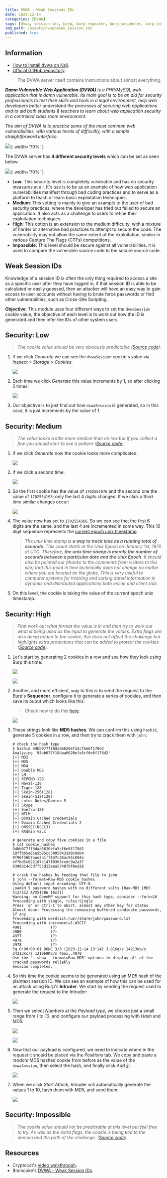 ```yaml
---
title: DVWA - Weak Sessions IDs
date: 2023-12-14
categories: [DVWA]
tags: [dvwa, session-ids, burp, burp-repeater, burp-sequencer, burp-intruder, hash, md5, john, cookies]
img_path: /assets/dvwa/weak_session_ids
published: true
---
```


## Information

- [How to install dvwa on Kali](https://www.kali.org/tools/dvwa/).
- [Official GitHub repository](https://github.com/digininja/DVWA).

> The DVWA server itself contains instructions about almost everything.

_**Damn Vulnerable Web Application (DVWA)** is a PHP/MySQL web application that is damn vulnerable. Its main goal is to be an aid for security professionals to test their skills and tools in a legal environment, help web developers better understand the processes of securing web applications and to aid both students & teachers to learn about web application security in a controlled class room environment._

_The aim of DVWA is to practice some of the most common web vulnerabilities, with various levels of difficultly, with a simple straightforward interface._

![](dvwa_home.png){: width='70%' }

The DVWA server has **4 different security levels** which can be set as seen below:

![](security_levels.png){: width='70%' }

- **Low**: This security level is completely vulnerable and has no security measures at all. It's use is to be as an example of how web application vulnerabilities manifest through bad coding practices and to serve as a platform to teach or learn basic exploitation techniques.
- **Medium**: This setting is mainly to give an example to the user of bad security practices, where the developer has tried but failed to secure an application. It also acts as a challenge to users to refine their exploitation techniques.
- **High**: This option is an extension to the medium difficulty, with a mixture of harder or alternative bad practices to attempt to secure the code. The vulnerability may not allow the same extent of the exploitation, similar in various Capture The Flags (CTFs) competitions.
- **Impossible**: This level should be secure against all vulnerabilities. It is used to compare the vulnerable source code to the secure source code.

## Weak Session IDs

Knowledge of a session ID is often the only thing required to access a site as a specific user after they have logged in, if that session ID is able to be calculated or easily guessed, then an attacker will have an easy way to gain access to user accounts without having to brute force passwords or find other vulnerabilities, such as Cross-Site Scripting.

**Objective**: This module uses four different ways to set the `dvwaSession` cookie value, the objective of each level is to work out how the ID is generated and then infer the IDs of other system users.

## Security: Low
> _The cookie value should be very obviously predictable ([Source code](https://github.com/CSpanias/cspanias.github.io/blob/main/assets/dvwa/weak_sessions_ids/weak_sessions_ids_low_source_code.php))._

1. If we click *Generate* we can see the `dvwaSession` cookie's value via *Inspect* > *Storage* > *Cookies*:

    ![](low_cookie1.png)

2. Each time we click *Generate* this value increments by 1, so after clicking 5 times:

    ![](low_cookie6.png)

3. Our objective is to just find out how `dvwaSession` is generated, so in this case, it is just increments by the value of 1.

## Security: Medium
> _The value looks a little more random than on low but if you collect a few you should start to see a pattern ([Source code](https://github.com/CSpanias/cspanias.github.io/blob/main/assets/dvwa/weak_sessions_ids/weak_sessions_ids_medium_source_code.php))._

1. If we click *Generate* now the cookie looks more complicated:

    ![](medium_cookie1.png)

2.  If we click a second time:

    ![](medium_cookie2.png)

3. So the first cookie has the value of `1702554076` and the second one the value of `1702554193`; only the last 4 digits changed. If we click a third time similar changes occur:

    ![](medium_cookie3.png)

4. The value now has set to `1702554366`. So we can see that the first 6 digits are the same, and the last 4 are incremented in some way. This 10 digit sequence represents the [current epoch unix timestamp](https://www.unixtimestamp.com/):

    > _The unix time stamp is **a way to track time as a running total of seconds**. This count starts at the Unix Epoch on January 1st, 1970 at UTC. Therefore, **the unix time stamp is merely the number of seconds between a particular date and the Unix Epoch**. It should also be pointed out (thanks to the comments from visitors to this site) that this point in time technically does not change no matter where you are located on the globe. This is very useful to computer systems for tracking and sorting dated information in dynamic and distributed applications both online and client side._

5. On this level, the cookie is taking the value of the current epoch unix timestamp.

## Security: High
> _First work out what format the value is in and then try to work out what is being used as the input to generate the values. Extra flags are also being added to the cookie, this does not affect the challenge but highlights extra protections that can be added to protect the cookies ([Source code](https://github.com/CSpanias/cspanias.github.io/blob/main/assets/dvwa/weak_sessions_ids/weak_sessions_ids_high_source_code.php))._

1. Let's start by generating 2 cookies in a row and see how they look using Burp this time:

    ![](high_cookie1.png)

    ![](high_cookie2.png)

2. Another, and more efficient, way to this is to send the request to the Burp's **Sequencer**, configure it to generate a series of cookies, and then save its ouput which looks like this:

    > Check how to do this [here](https://braincoke.fr/write-up/dvwa/dvwa-weak-session-i-ds/).

    ![](subl_cookies.png)

3. These strings look like **MD5 hashes**. We can confirm this using `hashid`, generate 5 cookies in a row, and then try to crack them with `john`:

    ```shell
    # check the hash type
    $ hashid 94bb077f18daa6620efa5cf6e6f178d2
    Analyzing '94bb077f18daa6620efa5cf6e6f178d2'
    [+] MD2
    [+] MD5
    [+] MD4
    [+] Double MD5
    [+] LM
    [+] RIPEMD-128
    [+] Haval-128
    [+] Tiger-128
    [+] Skein-256(128)
    [+] Skein-512(128)
    [+] Lotus Notes/Domino 5
    [+] Skype
    [+] Snefru-128
    [+] NTLM
    [+] Domain Cached Credentials
    [+] Domain Cached Credentials 2
    [+] DNSSEC(NSEC3)
    [+] RAdmin v2.x

    # generate and copy five cookies in a file
    $ cat cookie_hashes
    94bb077f18daa6620efa5cf6e6f178d2
    10ff0b5e85e5b85cc3095d431d8c08b4
    9f96f36b7aae3b1ff847c26ac94c604e
    4ffbd5c8221d7c147f8363ccdc9a2a37
    8396b14c5dff55d13eea57487bf8ed26 

    # crack the hashes by feeding that file to john
    $ john --format=Raw-MD5 cookie_hashes
    Using default input encoding: UTF-8
    Loaded 5 password hashes with no different salts (Raw-MD5 [MD5 512/512 AVX512BW 16x3])
    Warning: no OpenMP support for this hash type, consider --fork=16
    Proceeding with single, rules:Single
    Press 'q' or Ctrl-C to abort, almost any other key for status
    Almost done: Processing the remaining buffered candidate passwords, if any.
    Proceeding with wordlist:/usr/share/john/password.lst
    Proceeding with incremental:ASCII
    4981             (?)
    4980             (?)
    4977             (?)
    4979             (?)
    4978             (?)
    5g 0:00:00:01 DONE 3/3 (2023-12-14 13:14) 3.816g/s 24213Kp/s 24213Kc/s 121069KC/s 46oi..4970
    Use the "--show --format=Raw-MD5" options to display all of the cracked passwords reliably
    Session completed.
    ```

4. So this time the cookie seems to be generated using an MD5 hash of the plaintext session ID. We can see an example of how this can be used for an attack using Burp's **Intruder**. We start by sending the request used to generate the request to the Intruder:

    ![](send_to_intruder.png)

5. Then we select *Numbers* at the *Payload type*, we choose just a small range from *1* to *10*, and configure our payload processing with *Hash* and *MD5*:

    ![](intruder_config1.png)

    ![](intruder_config2.png)

6. Now that our payload is configured, we need to indicate where in the request it should be placed via the *Positions* tab. We copy and paste a random MD5 hashed cookie from before as the value of the `dvwaSession`, then select the hash, and finally click *Add §*:

    ![](intruder_config3.png)

7. When we click *Start Attack*, Intruder will automatically generate the values 1 to 10, hash them with MD5, and send them:

    ![](intruder_attack.png)

## Security: Impossible
> _The cookie value should not be predictable at this level but feel free to try. As well as the extra flags, the cookie is being tied to the domain and the path of the challenge. ([Source code](https://github.com/CSpanias/cspanias.github.io/blob/main/assets/dvwa/weak_sessions_ids/weak_sessions_ids_impossible_source_code.php))._

## Resources

- Cryptocat's [video walkthrough](https://www.youtube.com/watch?v=xzKEXAdlxPU).
- Braincoke's [DVWA - Weak Session IDs](https://braincoke.fr/write-up/dvwa/dvwa-weak-session-i-ds/).
